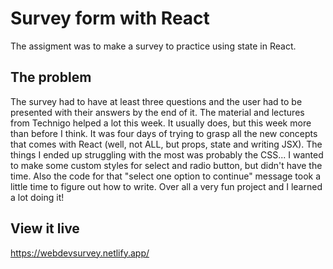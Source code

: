 # Survey form with React

The assigment was to make a survey to practice using state in React.

## The problem

The survey had to have at least three questions and the user had to be presented with their answers by the end of it. The material and lectures from Technigo helped a lot this week. It usually does, but this week more than before I think. It was four days of trying to grasp all the new concepts that comes with React (well, not ALL, but props, state and writing JSX). The things I ended up struggling with the most was probably the CSS... I wanted to make some custom styles for select and radio button, but didn't have the time. Also the code for that "select one option to continue" message took a little time to figure out how to write. Over all a very fun project and I learned a lot doing it!

## View it live

https://webdevsurvey.netlify.app/
